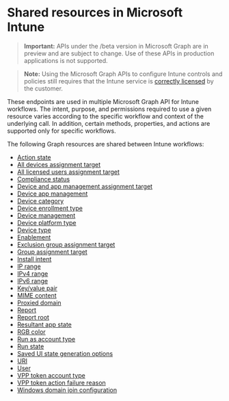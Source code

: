 # Shared resources in Microsoft Intune> **Important:** APIs under the /beta version in Microsoft Graph are in preview and are subject to change. Use of these APIs in production applications is not supported.> **Note:** Using the Microsoft Graph APIs to configure Intune controls and policies still requires that the Intune service is [correctly licensed](https://www.microsoft.com/en-us/cloud-platform/microsoft-intune-pricing) by the customer.These endpoints are used in multiple Microsoft Graph API for Intune workflows.  The intent, purpose, and permissions required to use a given resource varies according to the specific workflow and context of the underlying call.  In addition, certain methods, properties, and actions are supported only for specific workflows.The following Graph resources are shared between Intune workflows:- [Action state](intune-shared-actionstate.md)- [All devices assignment target](intune-shared-alldevicesassignmenttarget.md)- [All licensed users assignment target](intune-shared-alllicensedusersassignmenttarget.md)- [Compliance status](intune-shared-compliancestatus.md)- [Device and app management assignment target](intune-shared-deviceandappmanagementassignmenttarget.md)- [Device app management](intune-shared-deviceappmanagement.md)- [Device category](intune-shared-devicecategory.md)- [Device enrollment type](intune-shared-deviceenrollmenttype.md)- [Device management](intune-shared-devicemanagement.md)- [Device platform type](intune-shared-deviceplatformtype.md)- [Device type](intune-shared-devicetype.md)- [Enablement](intune-shared-enablement.md)- [Exclusion group assignment target](intune-shared-exclusiongroupassignmenttarget.md)- [Group assignment target](intune-shared-groupassignmenttarget.md)- [Install intent](intune-shared-installintent.md)- [IP range](intune-shared-iprange.md)- [IPv4 range](intune-shared-ipv4range.md)- [IPv6 range](intune-shared-ipv6range.md)- [Key/value pair](intune-shared-keyvaluepair.md)- [MIME content](intune-shared-mimecontent.md)- [Proxied domain](intune-shared-proxieddomain.md)- [Report](intune-shared-report.md)- [Report root](intune-shared-reportroot.md)- [Resultant app state](intune-shared-resultantappstate.md)- [RGB color](intune-shared-rgbcolor.md)- [Run as account type](intune-shared-runasaccounttype.md)- [Run state](intune-shared-runstate.md)- [Saved UI state generation options](intune-shared-saveduistategenerationoptions.md)- [URI](intune-shared-uri.md)- [User](intune-shared-user.md)- [VPP token account type](intune-shared-vpptokenaccounttype.md)- [VPP token action failure reason](intune-shared-vpptokenactionfailurereason.md)- [Windows domain join configuration](intune-shared-windowsdomainjoinconfiguration.md)